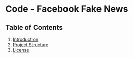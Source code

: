 # Code - Facebook Fake News

## Table of Contents

1. [Introduction](#introduction)
2. [Project Structure](#project-structure)
5. [License](#license)
